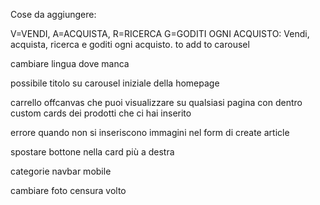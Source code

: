 Cose da aggiungere:

V=VENDI, A=ACQUISTA, R=RICERCA G=GODITI OGNI ACQUISTO: Vendi, acquista, ricerca e goditi ogni acquisto. to add to carousel

cambiare lingua dove manca

possibile titolo su carousel iniziale della homepage

carrello offcanvas che puoi visualizzare su qualsiasi pagina con dentro custom cards dei prodotti che ci hai inserito

errore quando non si inseriscono immagini nel form di create article

spostare bottone nella card più a destra

categorie navbar mobile

cambiare foto censura volto